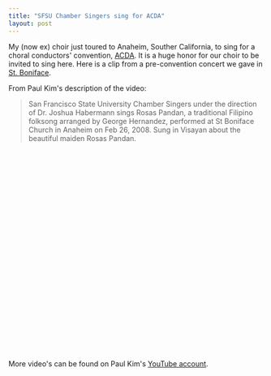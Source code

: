 ```yaml
---
title: "SFSU Chamber Singers sing for ACDA"
layout: post
---
```


My (now ex) choir just toured to Anaheim, Souther California, to sing for a choral conductors' convention, <a href="http://www.acdaonline.org/">ACDA</a>. It is a huge honor for our choir to be invited to sing here. Here is a clip from a pre-convention concert we gave in <a href="http://www.rc.net/orange/stboniface/">St. Boniface</a>.

From Paul Kim's description of the video:
<blockquote>San Francisco State University Chamber Singers under the direction of Dr. Joshua Habermann sings Rosas Pandan, a traditional Filipino folksong arranged by George Hernandez, performed at St Boniface Church in Anaheim on Feb 26, 2008. Sung in Visayan about the beautiful maiden Rosas Pandan.</blockquote>
<object width="500" height="400"><param name="movie" value="http://www.youtube.com/v/dO--mXsEyS0&hl=en&fs=1&rel=0"></param><param name="allowFullScreen" value="true"></param><param name="allowscriptaccess" value="always"></param><embed src="http://www.youtube.com/v/dO--mXsEyS0&hl=en&fs=1&rel=0" type="application/x-shockwave-flash" allowscriptaccess="always" allowfullscreen="true" width="500" height="400"></embed></object>

More video's can be found on Paul Kim's <a href="http://www.youtube.com/user/VideoBuck">YouTube account</a>.
